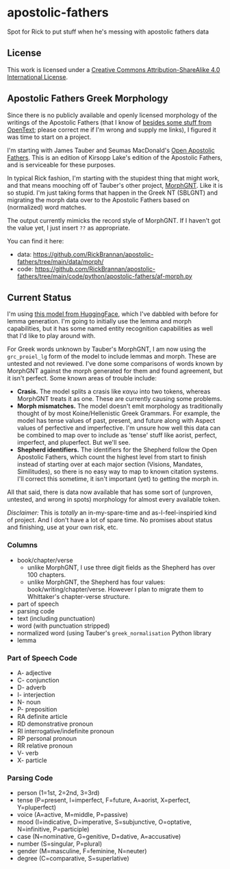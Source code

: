 # apostolic-fathers
 Spot for Rick to put stuff when he's messing with apostolic fathers data

## License
This work is licensed under a [Creative Commons Attribution-ShareAlike 4.0 International License](http://creativecommons.org/licenses/by-sa/4.0/).

## Apostolic Fathers Greek Morphology

Since there is no publicly available and openly licensed morphology of the writings of the Apostolic Fathers 
(that I know of [besides some stuff from OpenText](https://github.com/OpenText-org/non_NT_annotation); please 
correct me if I'm wrong and supply me links), I figured it was time to start on a project.

I'm starting with James Tauber and Seumas MacDonald's [Open Apostolic Fathers](https://github.com/jtauber/apostolic-fathers).
This is an edition of Kirsopp Lake's edition of the Apostolic Fathers, and is serviceable for these purposes.

In typical Rick fashion, I'm starting with the stupidest thing that might work, and that means mooching off of Tauber's other
project, [MorphGNT](https://github.com/MorphGNT). Like it is so stupid. I'm just taking forms that happen in the Greek NT (SBLGNT) and 
migrating the morph data over to the Apostolic Fathers based on (normalized) word matches.

The output currently mimicks the record style of MorphGNT. If I haven't got the value yet, I just insert `??` as appropriate.

You can find it here:

* data: https://github.com/RickBrannan/apostolic-fathers/tree/main/data/morph/
* code: https://github.com/RickBrannan/apostolic-fathers/tree/main/code/python/apostolic-fathers/af-morph.py

## Current Status

I'm using [this model from HuggingFace](https://huggingface.co/Jacobo/grc_proiel_lg), which
I've dabbled with before for lemma generation. I'm going to initially use the lemma and morph capabilities,
but it has some named entity recognition capabilities as well that I'd like to play around with.

For Greek words unknown by Tauber's MorphGNT, I am now using the `grc_proiel_lg` form of the model to 
include lemmas and morph. These are untested and not reviewed. I've done some comparisons of words known
by MorphGNT against the morph generated for them and found agreement, but it isn't perfect. Some known areas
of trouble include:

* **Crasis.** The model splits a crasis like καγω into two tokens, whereas MorphGNT treats it as one. These are currently causing some problems.
* **Morph mismatches.** The model doesn't emit morphology as traditionally thought of by most Koine/Hellenistic Greek Grammars. For example,
the model has tense values of past, present, and future along with Aspect values of perfective and imperfective. I'm unsure how well this 
data can be combined to map over to include as 'tense' stuff like aorist, perfect, imperfect, and pluperfect. But we'll see.
* **Shepherd identifiers.** The identifiers for the Shepherd follow the Open Apostolic Fathers, which count the highest level from start to finish instead of
starting over at each major section (Visions, Mandates, Similitudes), so there is no easy way to map to known citation systems. I'll correct this 
sometime, it isn't important (yet) to getting the morph in.

All that said, there is data now available that has some sort of (unproven, untested, and wrong in spots) morphology for
almost every available token.

*Disclaimer:* This is _totally_ an in-my-spare-time and as-I-feel-inspiried kind of project. And I don't have a lot of spare time. No promises 
about status and finishing, use at your own risk, etc.

### Columns

 * book/chapter/verse
   * unlike MorphGNT, I use three digit fields as the Shepherd has over 100 chapters.
   * unlike MorphGNT, the Shepherd has four values: book/writing/chapter/verse. However I plan to migrate them to Whittaker's chapter-verse structure.
 * part of speech
 * parsing code
 * text (including punctuation)
 * word (with punctuation stripped)
 * normalized word (using Tauber's `greek_normalisation` Python library
 * lemma

### Part of Speech Code

* A- adjective  
* C- conjunction  
* D- adverb  
* I- interjection  
* N- noun  
* P- preposition  
* RA definite article  
* RD demonstrative pronoun  
* RI interrogative/indefinite pronoun  
* RP personal pronoun  
* RR relative pronoun  
* V- verb  
* X- particle  

### Parsing Code

 * person (1=1st, 2=2nd, 3=3rd)
 * tense (P=present, I=imperfect, F=future, A=aorist, X=perfect, Y=pluperfect)
 * voice (A=active, M=middle, P=passive)
 * mood (I=indicative, D=imperative, S=subjunctive, O=optative, N=infinitive, P=participle)
 * case (N=nominative, G=genitive, D=dative, A=accusative)
 * number (S=singular, P=plural)
 * gender (M=masculine, F=feminine, N=neuter)
 * degree (C=comparative, S=superlative)
 
